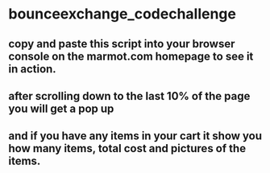 # bounceexchange_codechallenge

## copy and paste this script into your browser console on the marmot.com homepage to see it in action.
## after scrolling down to the last 10% of the page you will get a pop up
## and if you have any items in your cart it show you how many items, total cost and pictures of the items.
